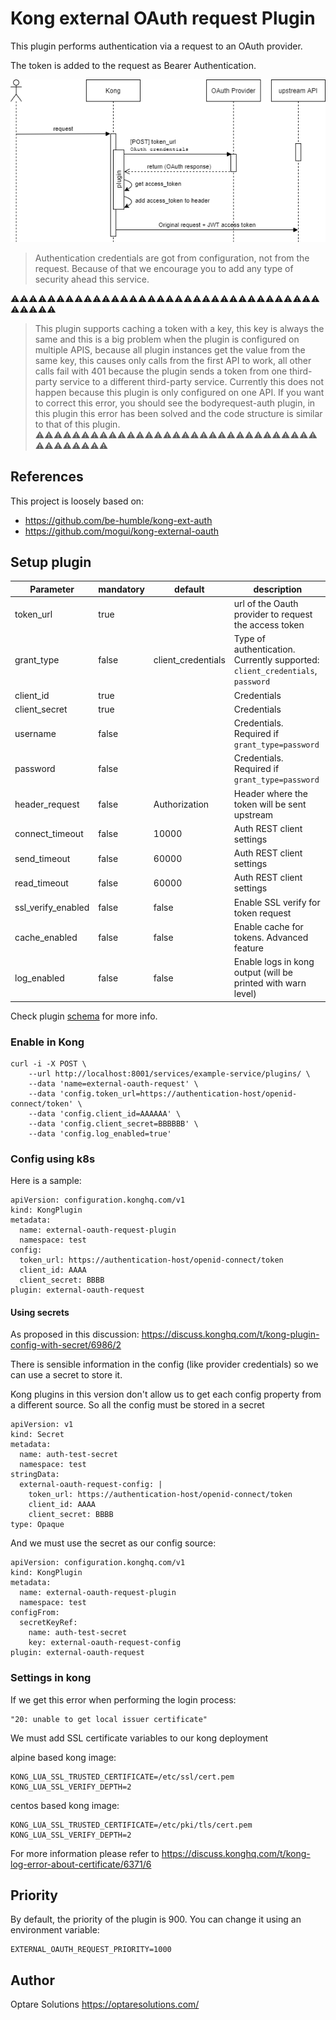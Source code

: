 # Kong external OAuth request Plugin

This plugin performs authentication via a request to an OAuth provider.

The token is added to the request as Bearer Authentication.

![alt Plugin flow](doc/kong-external-oauth-flow.png)

> Authentication credentials are got from configuration, not from the request. Because of that we encourage you to add any type of security ahead this service.

⚠️⚠️⚠️⚠️⚠️⚠️⚠️⚠️⚠️⚠️⚠️⚠️⚠️⚠️⚠️⚠️⚠️⚠️⚠️⚠️⚠️⚠️⚠️⚠️⚠️⚠️⚠️⚠️⚠️⚠️⚠️⚠️⚠️⚠️⚠️⚠️⚠️⚠️⚠️
> This plugin supports caching a token with a key, this key is always the same and this is a big problem when the plugin is configured on multiple APIS,
> because all plugin instances get the value from the same key, this causes only calls from the first API to work, all other calls fail with 401 because the plugin sends 
> a token from one third-party service to a different third-party service.
> Currently this does not happen because this plugin is only configured on one API.
> If you want to correct this error, you should see the bodyrequest-auth plugin, in this plugin this error has been solved and the code structure is similar to that of this plugin.
⚠️⚠️⚠️⚠️⚠️⚠️⚠️⚠️⚠️⚠️⚠️⚠️⚠️⚠️⚠️⚠️⚠️⚠️⚠️⚠️⚠️⚠️⚠️⚠️⚠️⚠️⚠️⚠️⚠️⚠️⚠️⚠️⚠️⚠️⚠️⚠️⚠️⚠️⚠️

## References

This project is loosely based on:
* https://github.com/be-humble/kong-ext-auth
* https://github.com/mogui/kong-external-oauth

## Setup plugin

| Parameter | mandatory | default | description |
| ---  | --- | --- | --- |
| token_url | true |    | url of the Oauth provider to request the access token |
| grant_type | false | client_credentials | Type of authentication. Currently supported: `client_credentials`, `password` |
| client_id | true | | Credentials |
| client_secret | true | | Credentials |
| username | false | | Credentials. Required if `grant_type=password` |
| password | false | | Credentials. Required if `grant_type=password` |
| header_request | false | Authorization | Header where the token will be sent upstream |
| connect_timeout | false | 10000 | Auth REST client settings |
| send_timeout | false | 60000 | Auth REST client settings |
| read_timeout | false | 60000 | Auth REST client settings |
| ssl_verify_enabled | false | false | Enable SSL verify for token request |
| cache_enabled | false | false | Enable cache for tokens. Advanced feature |
| log_enabled | false | false | Enable logs in kong output (will be printed with warn level) |

Check plugin [schema](./kong/plugins/external-oauth-request/schema.lua) for more info.


### Enable in Kong

```
curl -i -X POST \
    --url http://localhost:8001/services/example-service/plugins/ \
    --data 'name=external-oauth-request' \
    --data 'config.token_url=https://authentication-host/openid-connect/token' \
    --data 'config.client_id=AAAAAA' \
    --data 'config.client_secret=BBBBBB' \
    --data 'config.log_enabled=true'
```

### Config using k8s

Here is a sample:
```
apiVersion: configuration.konghq.com/v1
kind: KongPlugin
metadata:
  name: external-oauth-request-plugin
  namespace: test
config:
  token_url: https://authentication-host/openid-connect/token
  client_id: AAAA
  client_secret: BBBB
plugin: external-oauth-request
```

#### Using secrets

As proposed in this discussion: https://discuss.konghq.com/t/kong-plugin-config-with-secret/6986/2

There is sensible information in the config (like provider credentials) so we can use a secret to store it.

Kong plugins in this version don't allow us to get each config property from a different source. So all the config must be stored in a secret
```
apiVersion: v1
kind: Secret
metadata:
  name: auth-test-secret
  namespace: test
stringData:
  external-oauth-request-config: |
    token_url: https://authentication-host/openid-connect/token
    client_id: AAAA
    client_secret: BBBB
type: Opaque
```

And we must use the secret as our config source:
```
apiVersion: configuration.konghq.com/v1
kind: KongPlugin
metadata:
  name: external-oauth-request-plugin
  namespace: test
configFrom:
  secretKeyRef:
    name: auth-test-secret
    key: external-oauth-request-config
plugin: external-oauth-request
```

### Settings in kong

If we get this error when performing the login process:

```
"20: unable to get local issuer certificate"
```

We must add SSL certificate variables to our kong deployment

alpine based kong image:
```
KONG_LUA_SSL_TRUSTED_CERTIFICATE=/etc/ssl/cert.pem
KONG_LUA_SSL_VERIFY_DEPTH=2
```

centos based kong image:
```
KONG_LUA_SSL_TRUSTED_CERTIFICATE=/etc/pki/tls/cert.pem
KONG_LUA_SSL_VERIFY_DEPTH=2
```

For more information please refer to https://discuss.konghq.com/t/kong-log-error-about-certificate/6371/6

## Priority
By default, the priority of the plugin is 900. You can change it using an environment variable:
```
EXTERNAL_OAUTH_REQUEST_PRIORITY=1000
```

## Author

Optare Solutions
https://optaresolutions.com/
